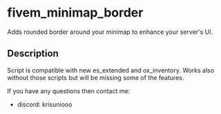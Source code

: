 
# fivem_minimap_border
Adds rounded border around your minimap to enhance your server's UI.
## Description

Script is compatible with new es_extended and ox_inventory. Works also without those scripts but will be missing some of the features.


If you have any questions then contact me:
- discord: krisuniooo
